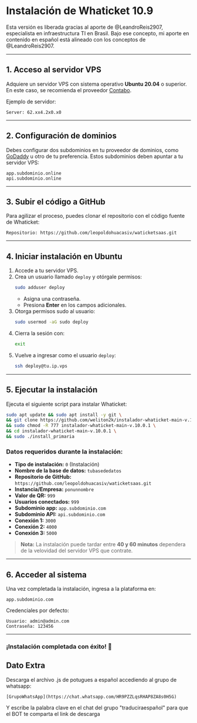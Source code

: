 # Instalación de Whaticket 10.9

Esta versión es liberada gracias al aporte de @LeandroReis2907, especialista en infraestructura TI en Brasil. Bajo ese concepto, mi aporte en contenido en español está alineado con los conceptos de @LeandroReis2907.

---

## 1. Acceso al servidor VPS

Adquiere un servidor VPS con sistema operativo **Ubuntu 20.04** o superior. En este caso, se recomienda el proveedor [Contabo](https://contabo.com).

Ejemplo de servidor:
```
Server: 62.xx4.2x0.x0
```

---

## 2. Configuración de dominios

Debes configurar dos subdominios en tu proveedor de dominios, como [GoDaddy](https://www.godaddy.com/) u otro de tu preferencia. Estos subdominios deben apuntar a tu servidor VPS:
```
app.subdominio.online
api.subdominio.online
```

---

## 3. Subir el código a GitHub

Para agilizar el proceso, puedes clonar el repositorio con el código fuente de Whaticket:
```
Repositorio: https://github.com/leopoldohuacasiv/waticketsaas.git
```

---

## 4. Iniciar instalación en Ubuntu

1. Accede a tu servidor VPS.
2. Crea un usuario llamado `deploy` y otórgale permisos:
    ```bash
    sudo adduser deploy
    ```
    - Asigna una contraseña.
    - Presiona **Enter** en los campos adicionales.
3. Otorga permisos sudo al usuario:
    ```bash
    sudo usermod -aG sudo deploy
    ```
4. Cierra la sesión con:
    ```bash
    exit
    ```
5. Vuelve a ingresar como el usuario `deploy`:
    ```bash
    ssh deploy@tu.ip.vps
    ```

---

## 5. Ejecutar la instalación

Ejecuta el siguiente script para instalar Whaticket:
```bash
sudo apt update && sudo apt install -y git \
&& git clone https://github.com/weliton2k/instalador-whaticket-main-v.10.0.1.git \
&& sudo chmod -R 777 instalador-whaticket-main-v.10.0.1 \
&& cd instalador-whaticket-main-v.10.0.1 \
&& sudo ./install_primaria
```

### Datos requeridos durante la instalación:

- **Tipo de instalación:** `0` (Instalación)
- **Nombre de la base de datos:** `tubasededatos`
- **Repositorio de GitHub:** `https://github.com/leopoldohuacasiv/waticketsaas.git`
- **Instancia/Empresa:** `ponunnombre`
- **Valor de QR:** `999`
- **Usuarios conectados:** `999`
- **Subdominio app:** `app.subdominio.com`
- **Subdominio API:** `api.subdominio.com`
- **Conexión 1:** `3000`
- **Conexión 2:** `4000`
- **Conexión 3:** `5000`

> **Nota:** La instalación puede tardar entre **40 y 60 minutos** dependera de la velovidad del servidor VPS que contrate.

---

## 6. Acceder al sistema

Una vez completada la instalación, ingresa a la plataforma en:
```
app.subdominio.com
```

Credenciales por defecto:
```
Usuario: admin@admin.com
Contraseña: 123456
```

---

### ¡Instalación completada con éxito! 🎉

## Dato Extra

Descarga el archivo .js de potugues a español accediendo al grupo de whatsapp:
```
[GrupoWhatsApp](https://chat.whatsapp.com/HR9PZZLqsRHAP8ZA8s0H5G)
```
Y escribe la palabra clave en el chat del grupo "traduciraespañol" para que el BOT te comparta el link de descarga
